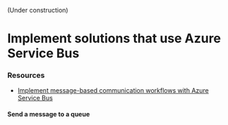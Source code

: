 (Under construction)
# Implement solutions that use Azure Service Bus

### Resources
* [Implement message-based communication workflows with Azure Service Bus](https://docs.microsoft.com/en-us/learn/modules/implement-message-workflows-with-service-bus/)

#### Send a message to a queue

